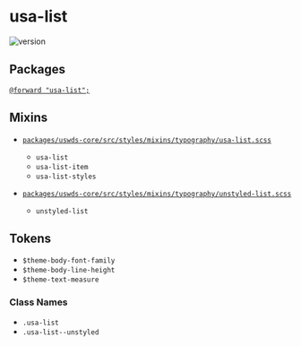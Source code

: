 # usa-list

![version](https://img.shields.io/badge/version-3.3.0-51b1c5.svg?style=flat)

## Packages

[`@forward "usa-list";`](https://github.com/uswds/uswds/tree/v3.3.0/packages/usa-list/)

## Mixins

- [`packages/uswds-core/src/styles/mixins/typography/usa-list.scss`](https://github.com/uswds/uswds/tree/v3.3.0/packages/uswds-core/src/styles/mixins/typography/usa-list.scss)

  - `usa-list`
  - `usa-list-item`
  - `usa-list-styles`

- [`packages/uswds-core/src/styles/mixins/typography/unstyled-list.scss`](https://github.com/uswds/uswds/tree/v3.3.0/packages/uswds-core/src/styles/mixins/typography/unstyled-list.scss)
  - `unstyled-list`

## Tokens

- `$theme-body-font-family`
- `$theme-body-line-height`
- `$theme-text-measure`

### Class Names

- `.usa-list`
- `.usa-list--unstyled`
